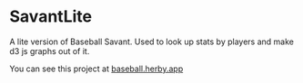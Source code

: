 # SavantLite
A lite version of Baseball Savant. Used to look up stats by players and make d3 js graphs out of it.

You can see this project at <a href="https://baseball.herby.app" target="_blank">baseball.herby.app</a>

